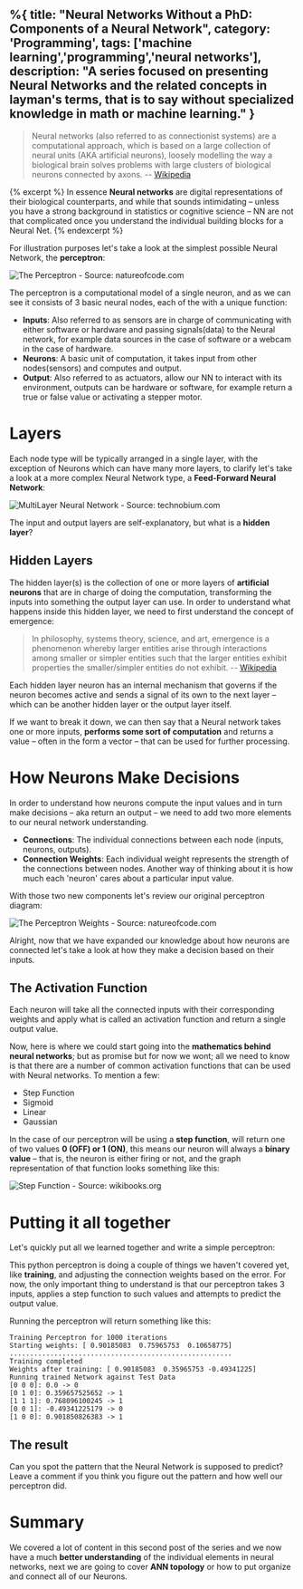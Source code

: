 %{
title: "Neural Networks Without a PhD: Components of a Neural Network",
category: 'Programming',
tags: ['machine learning','programming','neural networks'],
description: "A series focused on presenting Neural Networks and the related concepts in layman's terms, that is to say without specialized knowledge in math or machine learning."
}
---

> Neural networks (also referred to as connectionist systems) are a computational approach, which is based on a large collection of neural units (AKA artificial neurons), loosely modelling the way a biological brain solves problems with large clusters of biological neurons connected by axons.
> -- [Wikipedia](https://en.wikipedia.org/wiki/Artificial_neural_network)

{% excerpt %}
In essence **Neural networks** are digital representations of their biological counterparts, and while that sounds intimidating – unless you have a strong background in statistics or cognitive science – NN are not that complicated once you understand the individual building blocks for a Neural Net.
{% endexcerpt %}

For illustration purposes let's take a look at the simplest possible Neural Network, the **perceptron**:

![The Perceptron - Source: natureofcode.com](https://natureofcode.com/book/imgs/chapter10/ch10_03.png)

The perceptron is a computational model of a single neuron, and as we can see it consists of 3 basic neural nodes, each of the with a unique function:

- **Inputs**: Also referred to as sensors are in charge of communicating with either software or hardware and passing signals(data) to the Neural network, for example data sources in the case of software or a webcam in the case of hardware.
- **Neurons**: A basic unit of computation, it takes input from other nodes(sensors) and computes and output.
- **Output**: Also referred to as actuators, allow our NN to interact with its environment, outputs can be hardware or software, for example return a true or false value or activating a stepper motor.

# Layers

Each node type will be typically arranged in a single layer, with the exception of Neurons which can have many more layers, to clarify let's take a look at a more complex Neural Network type, a **Feed-Forward Neural Network**:

![MultiLayer Neural Network - Source: technobium.com](https://technobium.com/wordpress/wp-content/uploads/2015/04/MultiLayerNeuralNetwork.png)

The input and output layers are self-explanatory, but what is a **hidden layer**?

## Hidden Layers

The hidden layer(s) is the collection of one or more layers of **artificial neurons** that are in charge of doing the computation, transforming the inputs into something the output layer can use. In order to understand what happens inside this hidden layer, we need to first understand the concept of emergence:

> In philosophy, systems theory, science, and art, emergence is a phenomenon whereby larger entities arise through interactions among smaller or simpler entities such that the larger entities exhibit properties the smaller/simpler entities do not exhibit.
> -- [Wikipedia](https://en.wikipedia.org/wiki/Emergence)

Each hidden layer neuron has an internal mechanism that governs if the neuron becomes active and sends a signal of its own to the next layer – which can be another hidden layer or the output layer itself.

If we want to break it down, we can then say that a Neural network takes one or more inputs, **performs some sort of computation** and returns a value – often in the form a vector – that can be used for further processing.

# How Neurons Make Decisions

In order to understand how neurons compute the input values and in turn make decisions – aka return an output – we need to add two more elements to our neural network understanding.

- **Connections**: The individual connections between each node (inputs, neurons, outputs).
- **Connection Weights**: Each individual weight represents the strength of the connections between nodes. Another way of thinking about it is how much each 'neuron' cares about a particular input value.

With those two new components let's review our original perceptron diagram:

![The Perceptron Weights - Source: natureofcode.com](https://natureofcode.com/book/imgs/chapter10/ch10_05.png)

Alright, now that we have expanded our knowledge about how neurons are connected let's take a look at how they make a decision based on their inputs.

## The Activation Function

Each neuron will take all the connected inputs with their corresponding weights and apply what is called an activation function and return a single output value.

Now, here is where we could start going into the **mathematics behind neural networks**; but as promise but for now we wont; all we need to know is that there are a number of common activation functions that can be used with Neural networks. To mention a few:

- Step Function
- Sigmoid
- Linear
- Gaussian

In the case of our perceptron will be using a **step function**, will return one of two values **0 (OFF) or 1 (ON)**, this means our neuron will always a **binary value** – that is, the neuron is either firing or not, and the graph representation of that function looks something like this:

![Step Function - Source: wikibooks.org](https://upload.wikimedia.org/wikipedia/commons/thumb/a/ac/HardLimitFunction.png/400px-HardLimitFunction.png)

# Putting it all together

Let's quickly put all we learned together and write a simple perceptron:

<script src="https://gist.github.com/amacgregor/48343d13097f1b4963dd6b064f90204b.js"></script>

This python perceptron is doing a couple of things we haven't covered yet, like **training**, and adjusting the connection weights based on the error. For now, the only important thing to understand is that our perceptron takes 3 inputs, applies a step function to such values and attempts to predict the output value.

Running the perceptron will return something like this:

```
Training Perceptron for 1000 iterations
Starting weights: [ 0.90185083  0.75965753  0.10658775]
.......................................................
Training completed
Weights after training: [ 0.90185083  0.35965753 -0.49341225]
Running trained Network against Test Data
[0 0 0]: 0.0 -> 0
[0 1 0]: 0.359657525652 -> 1
[1 1 1]: 0.768096100245 -> 1
[0 0 1]: -0.49341225179 -> 0
[1 0 0]: 0.901850826383 -> 1
```

## The result

Can you spot the pattern that the Neural Network is supposed to predict? Leave a comment if you think you figure out the pattern and how well our perceptron did.

# Summary

We covered a lot of content in this second post of the series and we now have a much **better understanding** of the individual elements in neural networks, next we are going to cover **ANN topology** or how to put organize and connect all of our Neurons.
